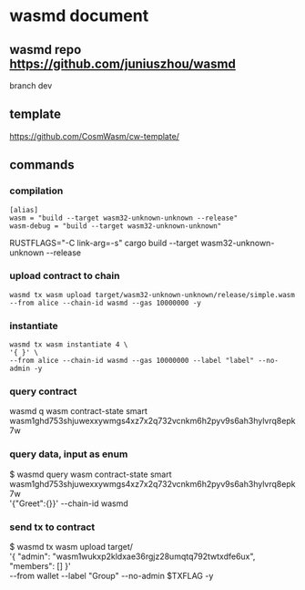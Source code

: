 # wasmd document

## wasmd repo https://github.com/juniuszhou/wasmd
branch dev


## template
https://github.com/CosmWasm/cw-template/

## commands

### compilation

```
[alias]
wasm = "build --target wasm32-unknown-unknown --release"
wasm-debug = "build --target wasm32-unknown-unknown"
```

RUSTFLAGS="-C link-arg=-s" cargo build --target wasm32-unknown-unknown --release


### upload contract to chain 
```
wasmd tx wasm upload target/wasm32-unknown-unknown/release/simple.wasm --from alice --chain-id wasmd --gas 10000000 -y
```

### instantiate
```
wasmd tx wasm instantiate 4 \
'{ }' \
--from alice --chain-id wasmd --gas 10000000 --label "label" --no-admin -y
```

### query contract
wasmd q wasm contract-state smart wasm1ghd753shjuwexxywmgs4xz7x2q732vcnkm6h2pyv9s6ah3hylvrq8epk7w


### query data, input as enum
$ wasmd query wasm contract-state smart \
  wasm1ghd753shjuwexxywmgs4xz7x2q732vcnkm6h2pyv9s6ah3hylvrq8epk7w \
   '{"Greet":{}}'  --chain-id wasmd 

### send tx to contract

$ wasmd tx wasm upload target/ \
  '{ "admin": "wasm1wukxp2kldxae36rgjz28umqtq792twtxdfe6ux", "members": [] }' \
  --from wallet --label "Group" --no-admin $TXFLAG -y


